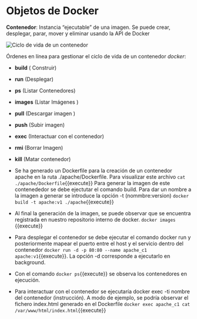# Objetos de Docker

**Contenedor**: 
Instancia “ejecutable” de una imagen. Se puede crear, desplegar, parar, mover y eliminar usando la API de Docker

![Ciclo de vida de un contenedor](https://cdn-images-1.medium.com/max/1129/1*vca4e-SjpzSL5H401p4LCg.png)

Órdenes en línea para gestionar el ciclo de vida de un contenedor _docker_:
- **build** ( Construir)
- **run**  (Desplegar)
- **ps**  (Listar  Contenedores)
- **images** (Listar Imágenes )
- **pull** (Descargar imagen )
- **push** (Subir imagen)
- **exec** (Interactuar con el contenedor)
- **rmi** (Borrar Imagen)
- **kill** (Matar contenedor)

- Se ha generado un Dockerfile para la creación de un contenedor apache en la ruta ./apache/Dockerfile. Para visualizar este archivo `cat ./apache/Dockerfile`{{execute}} Para generar la imagen de este contenededor se debe ejectutar el comando build. Para dar un nombre a la imagen a generar se  introduce la opción -t (nommbre:version) `docker build -t apache:v1 ./apache`{{execute}}
- Al final la generación de la imagen, se puede observar que se encuentra registrada en nuestro repositorio interno de docker. `docker images `{{execute}}
- Para desplegar el contenedor se debe ejecutar el comando docker run y posteriormente mapear el puerto entre el host y el servicio dentro del contenedor `docker run -d -p 80:80 --name apache_c1 apache:v1`{{execute}}. La opción -d corresponde a ejecutarlo en background.
- Con el comando `docker ps`{{execute}} se observa los contenedores en ejecución.
- Para interactuar con el contenedor se ejecutaría docker exec -ti nombre del contenedor (instrucción). A modo de ejemplo, se podría observar el fichero index.html generado en el Dockerfile `docker exec apache_c1 cat /var/www/html/index.html`{{execute}}

